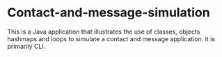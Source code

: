 # Contact-and-message-simulation
This is a Java application that illustrates the use of classes, objects hashmaps and loops to simulate a contact and message application. 
it is primarily CLI.
